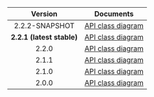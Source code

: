 | Version | Documents |
|:---:|---|
| 2.2.2-SNAPSHOT | [API class diagram](2.2.2-SNAPSHOT/api_class_diagram.svg) |
| **2.2.1 (latest stable)** | [API class diagram](2.2.1/api_class_diagram.svg) |
| 2.2.0 | [API class diagram](2.2.0/api_class_diagram.svg) |
| 2.1.1 | [API class diagram](2.1.1/api_class_diagram.svg) |
| 2.1.0 | [API class diagram](2.1.0/api_class_diagram.svg) |
| 2.0.0 | [API class diagram](2.0.0/api_class_diagram.svg) |
